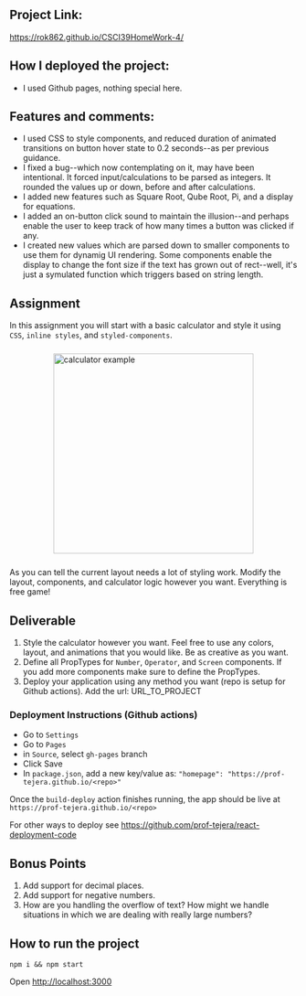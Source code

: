 ## Project Link:
https://rok862.github.io/CSCI39HomeWork-4/

## How I deployed the project:
- I used Github pages, nothing special here. 

## Features and comments:
- I used CSS to style components, and reduced duration of animated transitions on button hover state to 0.2 seconds--as per previous guidance.
- I fixed a bug--which now contemplating on it, may have been intentional. It forced input/calculations to be parsed as integers. It rounded the values up or down, before and after calculations. 
- I added new features such as Square Root, Qube Root, Pi, and a display for equations.
- I added an on-button click sound to maintain the illusion--and perhaps enable the user to keep track of how many times a button was clicked if any.
- I created new values which are parsed down to smaller components to use them for dynamig UI rendering. Some components enable the display to change the font size if the text has grown out of rect--well, it's just a symulated function which triggers based on string length. 


## Assignment

In this assignment you will start with a basic calculator and style it using `CSS`, `inline styles`, and `styled-components`.

<div style="display: flex; justify-content: center; padding: 10px 0;">
<img src="images/worst_calculator.png" alt="calculator example" width="350"/>
</div>

As you can tell the current layout needs a lot of styling work. Modify the layout, components, and calculator logic however you want. Everything is free game!

## Deliverable

1. Style the calculator however you want. Feel free to use any colors, layout, and animations that you would like. Be as creative as you want.
2. Define all PropTypes for `Number`, `Operator`, and `Screen` components. If you add more components make sure to define the PropTypes.
3. Deploy your application using any method you want (repo is setup for Github actions). Add the url: URL_TO_PROJECT

### Deployment Instructions (Github actions)

- Go to `Settings`
- Go to `Pages`
- in `Source`, select `gh-pages` branch
- Click Save
- In `package.json`, add a new key/value as: `"homepage": "https://prof-tejera.github.io/<repo>"`

Once the `build-deploy` action finishes running, the app should be live
at `https://prof-tejera.github.io/<repo>`

For other ways to deploy see https://github.com/prof-tejera/react-deployment-code

## Bonus Points

1. Add support for decimal places.
2. Add support for negative numbers.
3. How are you handling the overflow of text? How might we handle situations in which we are dealing with really large numbers?

## How to run the project

`npm i && npm start`

Open [http://localhost:3000](http://localhost:3000)
